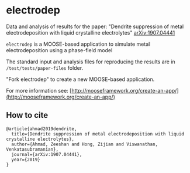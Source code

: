 # electrodep

Data and analysis of results for the paper: "Dendrite suppression of metal electrodeposition with liquid crystalline electrolytes" [arXiv:1907.04441](https://arxiv.org/abs/1907.04441)

`electrodep` is a MOOSE-based application to simulate metal electrodeposition using a phase-field model

The standard input and analysis files for reproducing the results are in `/test/tests/paper-files` folder.

"Fork electrodep" to create a new MOOSE-based application.

For more information see: [http://mooseframework.org/create-an-app/](http://mooseframework.org/create-an-app/)

## How to cite

```
@article{ahmad2019dendrite,
  title={Dendrite suppression of metal electrodeposition with liquid crystalline electrolytes},
  author={Ahmad, Zeeshan and Hong, Zijian and Viswanathan, Venkatasubramanian},
  journal={arXiv:1907.04441},
  year={2019}
}
```
